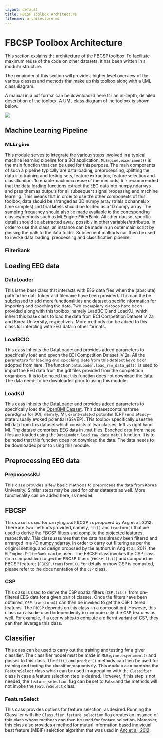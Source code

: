 ```yaml
---
layout: default
title: FBCSP Toolbox Architecture
filename: architecture.md
---
```


# FBCSP Toolbox Architecture
This section explains the architecture of the FBCSP toolbox. 
To facilitate maximum reuse of the code on other datasets, it has been written in a modular structure.

The remainder of this section will provide a higher level overview of the various classes and methods that make up this toolbox along with a UML class diagram.

A manual in a pdf format can be downloaded here for an in-depth, detailed description of the toolbox. A UML class diagram of the toolbox is shown below.

<img src="{{site.baseurl}}/images/uml_class.png">

## Machine Learning Pipeline

### MLEngine

This module serves to integrate the various steps involved in a typical machine learning pipeline for a BCI application. `MLEngine.experiment()` is the main function that can be used for this purpose. The main components of such a pipeline typically are data loading, preprocessing, splitting the data into training and testing sets, feature extraction, feature selection and classification. To enable maximum reuse of the methods, it is recommended that the data loading functions extract the EEG data into numpy.ndarrays and pass them as outputs for all subsequent signal processing and machine learning. This means that in order to use the other components of this toolbox, data should be arranged as 3D numpy array (trials x channels x time samples) and trial labels should be loaded as a 1D numpy array. The sampling frequency should also be made available to the corresponding classes/methods such as MLEngine.FilterBank. All other dataset specific details should be abstracted away, possibly in other variables/attributes. In order to use this class, an instance can be made in an outer main script by passing the path to the data folder. Subsequent mathods can then be used to invoke data loading, preocessing and classification pipeline. 

### FilterBank

## Loading EEG data

### DataLoader

This is the base class that interacts with EEG data files when the (absolute) path to the data folder and filename have been provided. This can the be subclassed to add more functionalities and dataset-specific information for importing and epoching the data. Two exemplary classes have been provided along with this toolbox, namely LoadBCIC and LoadKU, which inherit this base class to load the data from BCI Competition Dataset IV 2a and Korea University, respectively. More methods can be added to this class for intercting with EEG data in other formats.

### LoadBCIC

This class inherits the DataLoader and provides added parameters to specifically load and epoch the BCI Competition Dataset IV 2a. All the parameters for loading and epoching data from this dataset have been adopted from here. The function `DataLoader.load_raw_data_gdf()` is used to import the EEG data from the gdf files provided from the competition organisers. It is to be noted that this function does not download the data. The data needs to be downloaded prior to using this module.

### LoadKU

This class inherits the DataLoader and provides added parameters to specifically load the <a href="http://gigadb.org/dataset/100542">OpenBMI Dataset</a>. This dataset contains three paradigms for BCI, namely, MI, event-related potential (ERP) and steady-state visually evoked potential (SSVEP). This toolbox specifically uses the MI data from this dataset which consists of two classes: left vs right hand MI. The dataset comprises EEG data in .mat files. Epoched data from these files are loaded using the `DataLoader.load_raw_data_mat()` function. It is to be noted that this function does not download the data. The data needs to be downloaded prior to using this module.

## Preprocessing EEG data

### PreprocessKU

This class provides a few basic methods to preprocess the data from Korea University. Similar steps may be used for other datasets as well. More functionality can be added here, as needed.

## FBCSP 

This class is used for carrying out FBCSP as proposed by Ang et al, 2012. There are two methods provided, namely, `fit()` and `tranform()` that are used to derive the FBCSP filters and compute the projected features, respectively. This class assumes that the data has already been filtered and arranged in a 4D numpy.ndarray. In order to carry out filtering as per the original settings and design proposed by the authors in Ang et al, 2012, the `MLEngine.FilterBank` can be used. The FBCSP class invokes the CSP class (in a composition) to get the FBCSP filters (`FBCSP.fit()`) and compute the FBCSP features (`FBCSP.transform()`). For details on how CSP is computed, please refer to the documentation of the `CSP` class.

### CSP

This class is used to derive the CSP spatial filters (`CSP.fit()`) from pre-filtered EEG data for a given pair of classes. Once the filters have been obtained, `CSP.transform()` can then be invoked to get the CSP filtered features. The `FBCSP` depends on this class (in a composition). However, this class can also be used independently to compute only the CSP features as well. For example, if a user wishes to compute a differnt variant of CSP, they can then leverage this class.

## Classifier

This class can be used to carry out the training and testing for a given classifier. The classifier model must be made in `MLEngine.experiment()` and passed to this class. The `fit()` and `predict()` methods can then be used for training and testing the classifier,respectively. This module also contains the `FeatureSelect` class which can be used in agregation with the `Classifier` class in case a feature selection step is desired. However, if this step is not needed, the `feature_selection` flag can be set to `False`and the methods will not invoke the `FeatureSelect` class. 

### FeatureSelect

This class provides options for feature selection, as desired. Running the Classifier with the `Classifier.feature_selection` flag creates an instance of this class whose methods can then be used for feature selection. Moreover, this class also provides a method for mutual information based individual best feature (MIBIF) selection algorithm that was used in <a href="https://www.frontiersin.org/articles/10.3389/fnins.2012.00039/full">Ang et al, 2012</a>. 
